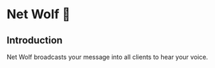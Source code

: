 # Net Wolf :wolf:
## Introduction
Net Wolf broadcasts your message into all clients to hear your voice.